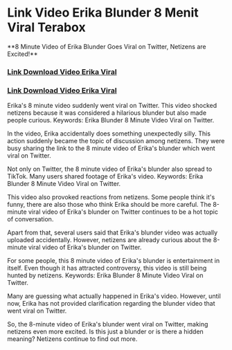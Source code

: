 <h1>Link Video Erika Blunder 8 Menit Viral Terabox </h1>
<p>**8 Minute Video of Erika Blunder Goes Viral on Twitter, Netizens are Excited!**
<h3><a href="https://terabox.com/s/10E-6xH-Iyg62PiQusK5kmQ">Link Download Video Erika Viral</a></h3>
  <h3><a href="https://terabox.com/s/10E-6xH-Iyg62PiQusK5kmQ">Link Download Video Erika Viral</a></h3>
Erika's 8 minute video suddenly went viral on Twitter. This video shocked netizens because it was considered a hilarious blunder but also made people curious. Keywords: Erika Blunder 8 Minute Video Viral on Twitter.

In the video, Erika accidentally does something unexpectedly silly. This action suddenly became the topic of discussion among netizens. They were busy sharing the link to the 8 minute video of Erika's blunder which went viral on Twitter.

Not only on Twitter, the 8 minute video of Erika's blunder also spread to TikTok. Many users shared footage of Erika's video. Keywords: Erika Blunder 8 Minute Video Viral on Twitter.

This video also provoked reactions from netizens. Some people think it's funny, there are also those who think Erika should be more careful. The 8-minute viral video of Erika's blunder on Twitter continues to be a hot topic of conversation.

Apart from that, several users said that Erika's blunder video was actually uploaded accidentally. However, netizens are already curious about the 8-minute viral video of Erika's blunder on Twitter.

For some people, this 8 minute video of Erika's blunder is entertainment in itself. Even though it has attracted controversy, this video is still being hunted by netizens. Keywords: Erika Blunder 8 Minute Video Viral on Twitter.

Many are guessing what actually happened in Erika's video. However, until now, Erika has not provided clarification regarding the blunder video that went viral on Twitter.

So, the 8-minute video of Erika's blunder went viral on Twitter, making netizens even more excited. Is this just a blunder or is there a hidden meaning? Netizens continue to find out more.</p>
